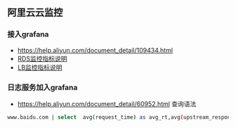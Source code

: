 ## 阿里云云监控
### 接入grafana
- https://help.aliyun.com/document_detail/109434.html
- [RDS监控指标说明](https://help.aliyun.com/document_detail/162849.html)
- [LB监控指标说明](https://help.aliyun.com/document_detail/162313.html)

### 日志服务加入grafana
- https://help.aliyun.com/document_detail/60952.html
查询语法
```bash
www.baidu.com | select  avg(request_time) as avg_rt,avg(upstream_response_time) as avg_upstream_rt,__time__ - __time__ % $$myinterval   as time where request_method != 'head' and request_uri like '/member/product/scan/getscancode%' group by time order by time
```
